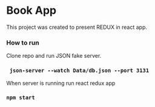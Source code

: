 # Book App

This project was created to present REDUX in react app.

### How to run

Clone repo and run JSON fake server.

### ` json-server --watch Data/db.json --port 3131`

When server is running run react redux app

### `npm start`

